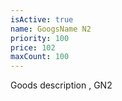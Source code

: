 ```yaml
---
isActive: true
name: GoogsName N2
priority: 100
price: 102
maxCount: 100
---
```


Goods description , GN2
